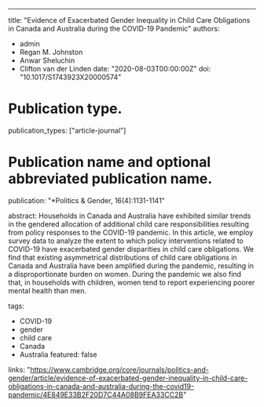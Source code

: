 ---
title: "Evidence of Exacerbated Gender Inequality in Child Care Obligations in Canada and Australia during the COVID-19 Pandemic"
authors:
- admin
- Regan M. Johnston
- Anwar Sheluchin
- Clifton van der Linden
date: "2020-08-03T00:00:00Z"
doi: "10.1017/S1743923X20000574"

# Publication type.
publication_types: ["article-journal"]

# Publication name and optional abbreviated publication name.
publication: "*Politics & Gender, 16(4):1131-1141"

abstract: Households in Canada and Australia have exhibited similar trends in the gendered allocation of additional child care responsibilities resulting from policy responses to the COVID-19 pandemic. In this article, we employ survey data to analyze the extent to which policy interventions related to COVID-19 have exacerbated gender disparities in child care obligations. We find that existing asymmetrical distributions of child care obligations in Canada and Australia have been amplified during the pandemic, resulting in a disproportionate burden on women. During the pandemic we also find that, in households with children, women tend to report experiencing poorer mental health than men.

tags:
- COVID-19
- gender
- child care
- Canada
- Australia
featured: false

 links: "https://www.cambridge.org/core/journals/politics-and-gender/article/evidence-of-exacerbated-gender-inequality-in-child-care-obligations-in-canada-and-australia-during-the-covid19-pandemic/4E849E33B2F20D7C44A08B9FEA33CC2B"
